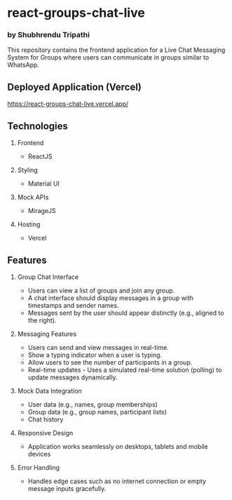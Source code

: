 # react-groups-chat-live
### by Shubhrendu Tripathi

This repository contains the frontend application for a Live Chat Messaging System for Groups where users can communicate in groups similar to WhatsApp. 

## Deployed Application (Vercel)

https://react-groups-chat-live.vercel.app/

## Technologies

1. Frontend
    * ReactJS

2. Styling
    * Material UI

3. Mock APIs
    * MirageJS

4. Hosting
    * Vercel


## Features

1. Group Chat Interface
    * Users can view a list of groups and join any group.
    * A chat interface should display messages in a group with timestamps and sender names.
    * Messages sent by the user should appear distinctly (e.g., aligned to the right).

2. Messaging Features
    * Users can send and view messages in real-time.
    * Show a typing indicator when a user is typing.
    * Allow users to see the number of participants in a group.
    * Real-time updates - Uses a simulated real-time solution (polling) to update messages dynamically.

3. Mock Data Integration
    * User data (e.g., names, group memberships)
    * Group data (e.g., group names, participant lists)
    * Chat history

4. Responsive Design
    * Application works seamlessly on desktops, tablets and mobile devices

5. Error Handling
    * Handles edge cases such as no internet connection or empty message inputs gracefully.

